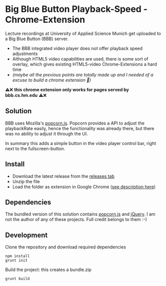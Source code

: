 # Big Blue Button Playback-Speed - Chrome-Extension

Lecture recordings at University of Applied Science Munich get uploaded to a Big Blue Button (BBB) server.
* The BBB integrated video player does not offer playback speed adjustments
* Although HTML5 video capabilities are used, there is some sort of overlay, which gives existing HTML5-video Chrome-Extensions a hard time
* *(maybe all the previous points are totally made up and I needed of a excuse to build a chrome extension 🤔)*
  
⚠❌ **this chrome extension only works for pages served by bbb.cs.hm.edu** ⚠❌
  
## Solution

BBB uses Mozilla's [popcorn.js](https://github.com/mozilla/popcorn-js/). Popcorn provides a API to adjust the playbackRate easily,
hence the functionality was already there, but there was no ability to adjust it through the UI.  

In summary this adds a simple button in the video player control bar, right next to the fullscreen-button.

## Install

* Download the latest release from the [releases tab](https://github.com/haerrel/bbb-playbackspeed-chrome-extension/releases/latest)
* Unzip the file
* Load the folder as extension in Google Chrome ([see description here](https://developer.chrome.com/extensions/getstarted#manifest))

## Dependencies

The bundled version of this solution contains [popcorn.js](https://github.com/mozilla/popcorn-js/) and [jQuery](https://github.com/jquery/jquery).
I am not the author of any of these projects. Full credit belongs to them :-)

## Development

Clone the repository and download required dependencies
```
npm install
grunt init
```

Build the project: this creates a bundle.zip
```
grunt build
```
